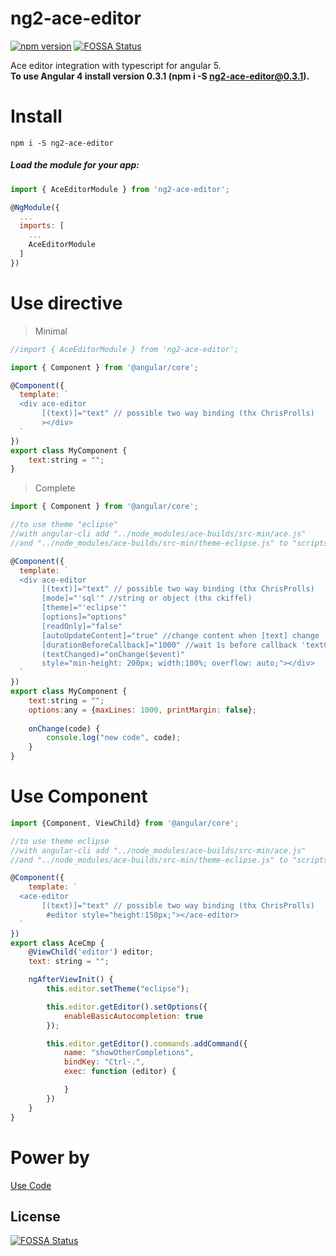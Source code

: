 # ng2-ace-editor

[![npm version](https://badge.fury.io/js/ng2-ace-editor.svg)](https://www.npmjs.com/package/ng2-ace-editor) [![FOSSA Status](https://app.fossa.com/api/projects/git%2Bgithub.com%2Fjeffdinotoriverbed%2Fng2-ace-editor.svg?type=shield)](https://app.fossa.com/projects/git%2Bgithub.com%2Fjeffdinotoriverbed%2Fng2-ace-editor?ref=badge_shield)

Ace editor integration with typescript for angular 5.  
**To use Angular 4 install version 0.3.1 (npm i -S ng2-ace-editor@0.3.1).**

# Install
`npm i -S ng2-ace-editor`

##### Load the module for your app:

```javascript
import { AceEditorModule } from 'ng2-ace-editor';

@NgModule({
  ...
  imports: [
    ...
    AceEditorModule
  ]
})
```

# Use directive

> Minimal

```js
//import { AceEditorModule } from 'ng2-ace-editor';

import { Component } from '@angular/core';

@Component({
  template: `
  <div ace-editor
       [(text)]="text" // possible two way binding (thx ChrisProlls)
       ></div>
  `
})
export class MyComponent {
    text:string = "";
}
```

> Complete

```js
import { Component } from '@angular/core';

//to use theme "eclipse"
//with angular-cli add "../node_modules/ace-builds/src-min/ace.js" 
//and "../node_modules/ace-builds/src-min/theme-eclipse.js" to "scripts" var into the file angular-cli.json

@Component({
  template: `
  <div ace-editor
       [(text)]="text" // possible two way binding (thx ChrisProlls)
       [mode]="'sql'" //string or object (thx ckiffel)
       [theme]="'eclipse'"
       [options]="options"
       [readOnly]="false"
       [autoUpdateContent]="true" //change content when [text] change
       [durationBeforeCallback]="1000" //wait 1s before callback 'textChanged' sends new value
       (textChanged)="onChange($event)"
       style="min-height: 200px; width:100%; overflow: auto;"></div>
  `
})
export class MyComponent {
    text:string = "";
    options:any = {maxLines: 1000, printMargin: false};
    
    onChange(code) {
        console.log("new code", code);
    }
}
```

# Use Component

```js
import {Component, ViewChild} from '@angular/core';

//to use theme eclipse
//with angular-cli add "../node_modules/ace-builds/src-min/ace.js" 
//and "../node_modules/ace-builds/src-min/theme-eclipse.js" to "scripts" var into the file angular-cli.json

@Component({
    template: `
  <ace-editor
       [(text)]="text" // possible two way binding (thx ChrisProlls)
        #editor style="height:150px;"></ace-editor>
  `
})
export class AceCmp {
    @ViewChild('editor') editor;
    text: string = "";

    ngAfterViewInit() {
        this.editor.setTheme("eclipse");

        this.editor.getEditor().setOptions({
            enableBasicAutocompletion: true
        });

        this.editor.getEditor().commands.addCommand({
            name: "showOtherCompletions",
            bindKey: "Ctrl-.",
            exec: function (editor) {

            }
        })
    }
}
```


# Power by
[Use Code](http://www.use-code.com)


## License
[![FOSSA Status](https://app.fossa.com/api/projects/git%2Bgithub.com%2Fjeffdinotoriverbed%2Fng2-ace-editor.svg?type=large)](https://app.fossa.com/projects/git%2Bgithub.com%2Fjeffdinotoriverbed%2Fng2-ace-editor?ref=badge_large)